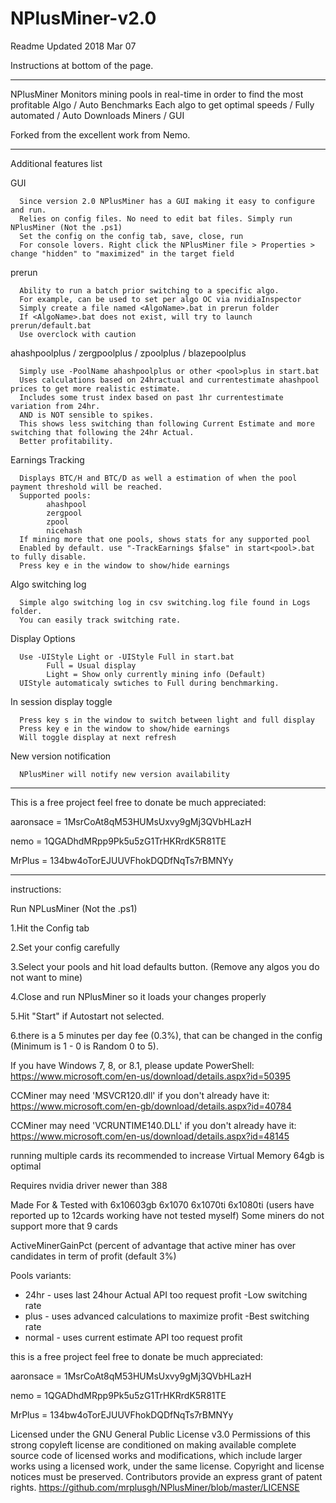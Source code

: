  # NPlusMiner-v2.0
 Readme Updated 2018 Mar 07
 
 Instructions at bottom of the page.
*****
NPlusMiner Monitors mining pools in real-time in order to find the most profitable Algo /
 Auto Benchmarks Each algo to get optimal speeds / 
 Fully automated / 
 Auto Downloads Miners /
 GUI

 Forked from the excellent work from Nemo.
*****
Additional features list

   GUI
   
      Since version 2.0 NPlusMiner has a GUI making it easy to configure and run.
	  Relies on config files. No need to edit bat files. Simply run NPlusMiner (Not the .ps1) 
	  Set the config on the config tab, save, close, run
	  For console lovers. Right click the NPlusMiner file > Properties > change "hidden" to "maximized" in the target field
 
   prerun
   
      Ability to run a batch prior switching to a specific algo.
      For example, can be used to set per algo OC via nvidiaInspector
      Simply create a file named <AlgoName>.bat in prerun folder
      If <AlgoName>.bat does not exist, will try to launch prerun/default.bat
      Use overclock with caution
 
   ahashpoolplus / zergpoolplus / zpoolplus / blazepoolplus
   
      Simply use -PoolName ahashpoolplus or other <pool>plus in start.bat
      Uses calculations based on 24hractual and currentestimate ahashpool prices to get more realistic estimate.
      Includes some trust index based on past 1hr currentestimate variation from 24hr.
      AND is NOT sensible to spikes.
      This shows less switching than following Current Estimate and more switching that following the 24hr Actual.
      Better profitability.

   Earnings Tracking
   
      Displays BTC/H and BTC/D as well a estimation of when the pool payment threshold will be reached.
      Supported pools:
            ahashpool
            zergpool
            zpool
            nicehash
      If mining more that one pools, shows stats for any supported pool
      Enabled by default. use "-TrackEarnings $false" in start<pool>.bat to fully disable.
      Press key e in the window to show/hide earnings

   Algo switching log
   
      Simple algo switching log in csv switching.log file found in Logs folder.
      You can easily track switching rate.
      
   Display Options
   
      Use -UIStyle Light or -UIStyle Full in start.bat
            Full = Usual display
            Light = Show only currently mining info (Default)
      UIStyle automaticaly swtiches to Full during benchmarking.

   In session display toggle
   
      Press key s in the window to switch between light and full display
      Press key e in the window to show/hide earnings 
      Will toggle display at next refresh

   New version notification
   
      NPlusMiner will notify new version availability
*****
 
 This is a free project feel free to donate be much appreciated:

aaronsace = 1MsrCoAt8qM53HUMsUxvy9gMj3QVbHLazH

nemo = 1QGADhdMRpp9Pk5u5zG1TrHKRrdK5R81TE

MrPlus = 134bw4oTorEJUUVFhokDQDfNqTs7rBMNYy


*****
instructions:

Run NPLusMiner (Not the .ps1)

1.Hit the Config tab

2.Set your config carefully

3.Select your pools and hit load defaults button. (Remove any algos you do not want to mine)

4.Close and run NPlusMiner so it loads your changes properly

5.Hit "Start" if Autostart not selected.

6.there is a 5 minutes per day fee (0.3%), that can be changed in the config (Minimum is 1 - 0 is Random 0 to 5).


If you have Windows 7, 8, or 8.1, please update PowerShell:
https://www.microsoft.com/en-us/download/details.aspx?id=50395

CCMiner may need 'MSVCR120.dll' if you don't already have it:
https://www.microsoft.com/en-gb/download/details.aspx?id=40784

CCMiner may need 'VCRUNTIME140.DLL' if you don't already have it:
https://www.microsoft.com/en-us/download/details.aspx?id=48145

running multiple cards its recommended to increase Virtual Memory 64gb is optimal

Requires nvidia driver newer than 388

Made For & Tested with 6x10603gb 6x1070 6x1070ti 6x1080ti (users have reported up to 12cards working have not tested myself)
Some miners do not support more that 9 cards

ActiveMinerGainPct (percent of advantage that active miner has over candidates in term of profit (default 3%)

Pools variants:

- 24hr - uses last 24hour Actual API too request profit
   -Low switching rate
- plus - uses advanced calculations to maximize profit
   -Best switching rate
- normal - uses current estimate API too request profit

this is a free project feel free to donate be much appreciated:

aaronsace = 1MsrCoAt8qM53HUMsUxvy9gMj3QVbHLazH

nemo = 1QGADhdMRpp9Pk5u5zG1TrHKRrdK5R81TE

MrPlus = 134bw4oTorEJUUVFhokDQDfNqTs7rBMNYy

Licensed under the GNU General Public License v3.0
Permissions of this strong copyleft license are conditioned on making available complete source code of licensed works and modifications, which include larger works using a licensed work, under the same license. Copyright and license notices must be preserved. Contributors provide an express grant of patent rights. https://github.com/mrplusgh/NPlusMiner/blob/master/LICENSE
